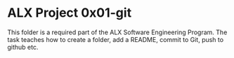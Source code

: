 <h1>ALX Project 0x01-git</h1>
<p>This folder is a required part of the ALX Software Engineering Program. The task teaches how to create a folder, add a README, commit to Git, push to github etc.</p>
